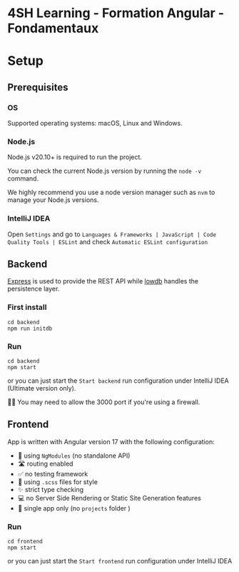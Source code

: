 # 4SH Learning - Formation Angular - Fondamentaux

# Setup
## Prerequisites

### OS
Supported operating systems: macOS, Linux and Windows.

### Node.js
Node.js v20.10+ is required to run the project.

You can check the current Node.js version by running the `node -v` command.

We highly recommend you use a node version manager such as `nvm` to manage your Node.js versions.

### IntelliJ IDEA

Open `Settings` and go to `Languages & Frameworks | JavaScript | Code Quality Tools | ESLint` and check `Automatic ESLint configuration`

## Backend

[Express](https://expressjs.com) is used to provide the REST API while [lowdb](https://github.com/typicode/lowdb) handles the persistence layer.

### First install

```
cd backend
npm run initdb 
```

### Run

```
cd backend 
npm start
```

or you can just start the `Start backend` run configuration under IntelliJ IDEA (Ultimate version only).

👨‍🚒 You may need to allow the 3000 port if you're using a firewall.

## Frontend

App is written with Angular version 17 with the following configuration:
- 🧩 using `NgModules` (no standalone API)
- 🛣️ routing enabled
- ✅ no testing framework
- 🎨 using `.scss` files for style
- ✨ strict type checking
- 💻 no Server Side Rendering or Static Site Generation features
- 🎯 single app only (no `projects` folder )

### Run

```
cd frontend
npm start
```

or you can just start the `Start frontend` run configuration under IntelliJ IDEA

